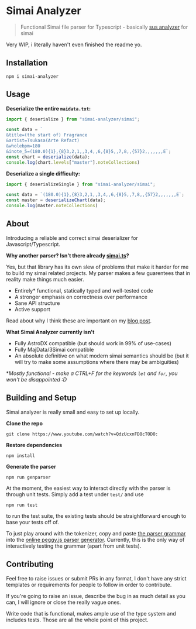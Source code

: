 # Simai Analyzer

>Functional Simai file parser for Typescript - basically [sus analyzer](https://github.com/mizucoffee/sus-analyzer) for simai

Very WIP, i literally haven't even finished the readme yo.

## Installation

```
npm i simai-analyzer
```

## Usage

**Deserialize the entire `maidata.txt`:**
```ts
import { deserialize } from "simai-analyzer/simai";

const data = `
&title=(the start of) Fragrance
&artist=Tsukasa(Arte Refact)
&wholebpm=180
&inote_5=(180.0){1},{8}3,2,1,,3,4,,6,{8}5,,7,8,,{57}2,,,,,,,E`;
const chart = deserialize(data);
console.log(chart.levels["master"].noteCollections)
```

**Deserialize a single difficulty:**
```ts
import { deserializeSingle } from "simai-analyzer/simai";

const data = `(180.0){1},{8}3,2,1,,3,4,,6,{8}5,,7,8,,{57}2,,,,,,,E`;
const master = deserializeChart(data);
console.log(master.noteCollections)
```

## About

Introducing a reliable and correct simai deserializer for 
Javascript/Typescript.

**Why another parser? Isn't there already [simai.ts](https://www.youtube.com/watch?v=QdzUcxnFD8c)?**

Yes, but that library has its own slew of problems that make it harder for me to
build my simai related projects. My parser makes a few guarentees that 
in reality make things much easier.

- Entirely\* functional, statically typed and well-tested code 
- A stronger emphasis on correctness over performance
- Sane API structure 
- Active support

Read about why I think these are important on my [blog post](https://www.youtube.com/watch?v=QdzUcxnFD8c).

**What Simai Analyzer currently isn't**

- Fully AstroDX compatible (but should work in 99% of use-cases)
- Fully MajData/3Simai compatible
- An absolute definitive on what modern simai semantics should be (but it will try to make some
assumptions where there may be ambiguities)

\**Mostly functional - make a CTRL+F for the keywords `let` and `for`, you won't be disappointed :D*

## Building and Setup

Simai analyzer is really small and easy to set up locally.

**Clone the repo**

```
git clone https://www.youtube.com/watch?v=QdzUcxnFD8cTODO:
```

**Restore dependencies**

```
npm install
```

**Generate the parser**

```
npm run genparser
```

At the moment, the easiest way to interact directly with the parser
is through unit tests. Simply add a test under `test/` and use

```
npm run test
```

to run the test suite, the existing tests should be 
straightforward enough to base your tests off of.

To just play around with the tokenizer, copy and paste 
[the parser grammar](grammar/parser.peggy) into the 
[online peggy.js parser generator](https://peggyjs.org/online.html).
Currently, this is the only way of interactively testing the grammar 
(apart from unit tests).

## Contributing
Feel free to raise issues or submit PRs in any format, I don't have any strict templates or requirements for people to follow in order to contribute.

If you're going to raise an issue, describe the bug in as much detail as you can, I will ignore or close the really vague ones.

Write code that is functional, makes ample use of the type system and includes tests. Those are all the whole point of this project.
